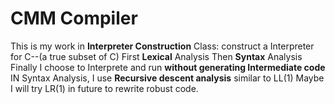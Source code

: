 # CMM Compiler
This is my work in **Interpreter Construction** Class: construct a Interpreter for C--(a true subset of C)
First **Lexical** Analysis
Then **Syntax** Analysis
Finally I choose to Interprete and run **without generating Intermediate code**
IN Syntax Analysis, I use **Recursive descent analysis** similar to LL(1)
Maybe I will try LR(1) in future to rewrite  robust code.
